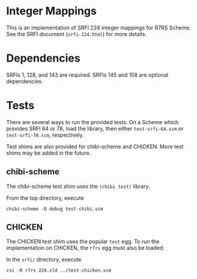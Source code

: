 # Integer Mappings

This is an implementation of SRFI 224 integer mappings for R7RS Scheme.
See the SRFI document (`srfi-224.html`) for more details.

# Dependencies

SRFIs 1, 128, and 143 are required.  SRFIs 145 and 158 are
optional dependencies.

# Tests

There are several ways to run the provided tests.  On a Scheme which
provides SRFI 64 or 78, load the library, then either
`test-srfi-64.scm` or `test-srfi-78.scm`, respectively.

Test shims are also provided for chibi-scheme and CHICKEN.
More test shims may be added in the future.

## chibi-scheme

The chibi-scheme test shim uses the `(chibi test)` library.

From the top directory, execute

    chibi-scheme -D debug test-chibi.scm

## CHICKEN

The CHICKEN test shim uses the popular `test` egg.  To run the
implementation on CHICKEN, the `r7rs` egg must also be loaded.

In the `srfi/` directory, execute

    csi -R r7rs 224.sld ../test-chicken.scm
